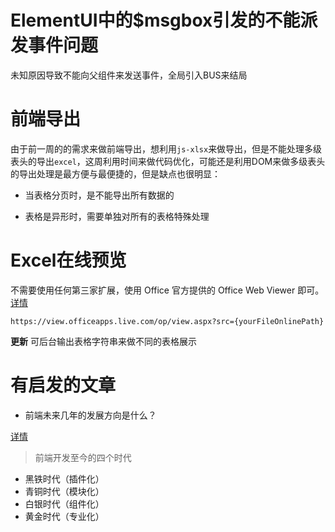# ElementUI中的$msgbox引发的不能派发事件问题

未知原因导致不能向父组件来发送事件，全局引入BUS来结局

# 前端导出

由于前一周的的需求来做前端导出，想利用`js-xlsx`来做导出，但是不能处理多级表头的导出`excel`，这周利用时间来做代码优化，可能还是利用DOM来做多级表头的导出处理是最方便与最便捷的，但是缺点也很明显：

* 当表格分页时，是不能导出所有数据的

* 表格是异形时，需要单独对所有的表格特殊处理

# Excel在线预览

不需要使用任何第三家扩展，使用 Office 官方提供的 Office Web Viewer 即可。[详情](https://segmentfault.com/a/1190000012164793)

```
https://view.officeapps.live.com/op/view.aspx?src={yourFileOnlinePath}
```

**更新**
可后台输出表格字符串来做不同的表格展示

# 有启发的文章

* 前端未来几年的发展方向是什么？

[详情](https://mp.weixin.qq.com/s/MbuCazNgkLYyxD08V0x6bg)

> 前端开发至今的四个时代

* 黑铁时代（插件化）
* 青铜时代（模块化）
* 白银时代（组件化）
* 黄金时代（专业化）